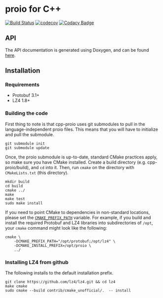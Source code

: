 # proio for C++
[![Build Status](https://travis-ci.org/proio-org/cpp-proio.svg?branch=master)](https://travis-ci.org/proio-org/cpp-proio)
[![codecov](https://codecov.io/gh/proio-org/cpp-proio/branch/master/graph/badge.svg)](https://codecov.io/gh/proio-org/cpp-proio)
[![Codacy Badge](https://api.codacy.com/project/badge/Grade/ad338e9f8dad4cdbb54d664a742f3a81)](https://www.codacy.com/app/proio-org/cpp-proio?utm_source=github.com&amp;utm_medium=referral&amp;utm_content=proio-org/cpp-proio&amp;utm_campaign=Badge_Grade)

## API
The API documentation is generated using Doxygen, and can be found
[here](https://proio-org.github.io/cpp-proio-docs/).

## Installation
### Requirements
* Protobuf 3.1+
* LZ4 1.8+

### Building the code
First thing to note is that cpp-proio uses git submodules to pull in the
language-independent proio files.  This means that you will have to initialize
and pull the submodule.
```shell
git submodule init
git submodule update
```

Once, the proio submodule is up-to-date, standard CMake practices apply, so
make sure you have CMake installed.  Create a build directory (e.g.
cpp-proio/build), and `cd` into it.  Then, run `cmake` on the directory with
`CMakeLists.txt` (this directory).
```shell
mkdir build
cd build
cmake ../
make
make test
sudo make install
```

If you need to point CMake to dependencies in non-standard locations, please
set the
[`CMAKE_PREFIX_PATH`](https://cmake.org/cmake/help/v3.0/variable/CMAKE_PREFIX_PATH.html)
variable.  For example, if you build and install the required Protobuf and LZ4
libraries into subdirectories of `/opt`, your `cmake` command might look like
the following:
```shell
cmake \
    -DCMAKE_PREFIX_PATH="/opt/protobuf;/opt/lz4" \
    -DCMAKE_INSTALL_PREFIX=/opt/proio \
    ../
```

### Installing LZ4 from github
The following installs to the default installation prefix.
```
git clone https://github.com/lz4/lz4.git && cd lz4
make cmake
sudo cmake --build contrib/cmake_unofficial/.  -- install
```

